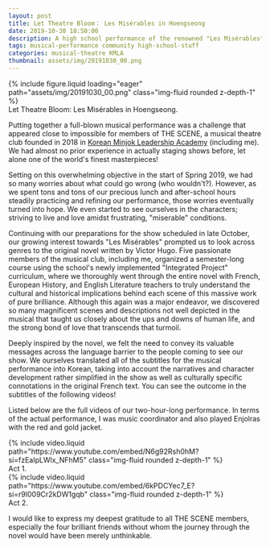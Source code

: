 ```yaml
---
layout: post
title: Let Theatre Bloom： Les Misérables in Hoengseong
date: 2019-10-30 18:50:00
description: A high school performance of the renowned "Les Misérables" for the school community and locals
tags: musical-performance community high-school-stuff
categories: musical-theatre KMLA
thumbnail: assets/img/20191030_00.png
---
```


<div class="row mt-3">
    <div class="col-sm mt-3 mt-md-0">
    </div>
    <div class="col-sm mt-3 mt-md-0">
        {% include figure.liquid loading="eager" path="assets/img/20191030_00.png" class="img-fluid rounded z-depth-1" %}
    </div>
    <div class="col-sm mt-3 mt-md-0">
    </div>
</div>
<div class="caption">
    Let Theatre Bloom: Les Misérables in Hoengseong.
</div>

Putting together a full-blown musical performance was a challenge that appeared close to impossible for members of THE SCENE, a musical theatre club founded in 2018 in [Korean Minjok Leadership Academy](https://english.minjok.hs.kr/) (including me). We had almost no prior experience in actually staging shows before, let alone one of the world's finest masterpieces!

Setting on this overwhelming objective in the start of Spring 2019, we had so many worries about what could go wrong (who wouldn't?). However, as we spent tons and tons of our precious lunch and after-school hours steadily practicing and refining our performance, those worries eventually turned into hope. We even started to see ourselves in the characters; striving to live and love amidst frustrating, "miserable" conditions.

Continuing with our preparations for the show scheduled in late October, our growing interest towards "Les Misérables" prompted us to look across genres to the original novel written by Victor Hugo. Five passionate members of the musical club, including me, organized a semester-long course using the school's newly implemented "Integrated Project" curriculum, where we thoroughly went through the entire novel with French, European History, and English Literature teachers to truly understand the cultural and historical implications behind each scene of this massive work of pure brilliance. Although this again was a major endeavor, we discovered so many magnificent scenes and descriptions not well depicted in the musical that taught us closely about the ups and downs of human life, and the strong bond of love that transcends that turmoil.

Deeply inspired by the novel, we felt the need to convey its valuable messages across the language barrier to the people coming to see our show. We ourselves translated all of the subtitles for the musical performance into Korean, taking into account the narratives and character development rather simplified in the show as well as culturally specific connotations in the original French text. You can see the outcome in the subtitles of the following videos!

Listed below are the full videos of our two-hour-long performance. In terms of the actual performance, I was music coordinator and also played Enjolras with the red and gold jacket.

<div class="row mt-3">
    <div class="col-sm mt-3 mt-md-0">
        {% include video.liquid path="https://www.youtube.com/embed/N6g92Rsh0hM?si=fzEaIpLWlx_NFhM5" class="img-fluid rounded z-depth-1" %}
    </div>
</div>
<div class="caption">
    Act 1.
</div>

<div class="row mt-3">
    <div class="col-sm mt-3 mt-md-0">
        {% include video.liquid path="https://www.youtube.com/embed/6kPDCYec7_E?si=r9I009Cr2kDW1gqb" class="img-fluid rounded z-depth-1" %}
    </div>
</div>
<div class="caption">
    Act 2.
</div>

I would like to express my deepest gratitude to all THE SCENE members, especially the four brilliant friends without whom the journey through the novel would have been merely unthinkable.